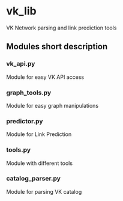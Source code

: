 # vk_lib
VK Network parsing and link prediction tools


## Modules short description
### vk_api.py
Module for easy VK API access

### graph_tools.py 
Module for easy graph manipulations

### predictor.py
Module for Link Prediction

### tools.py
Module with different tools

### catalog_parser.py
Module for parsing VK catalog